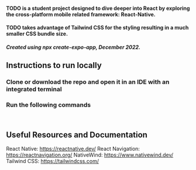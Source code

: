 #### TODO is a student project designed to dive deeper into React by exploring the cross-platform mobile related framework: React-Native.

#### TODO takes advantage of Tailwind CSS for the styling resulting in a much smaller CSS bundle size.

##### Created using npx create-expo-app, December 2022.

## **Instructions to run locally**

### Clone or download the repo and open it in an IDE with an integrated terminal

### Run the following commands

```


```

## **Useful Resources and Documentation**

React Native: https://reactnative.dev/
React Navigation: https://reactnavigation.org/
NativeWind: https://www.nativewind.dev/
Tailwind CSS: https://tailwindcss.com/
